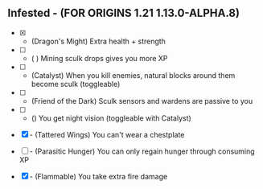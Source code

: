 ## Infested - (FOR ORIGINS 1.21 1.13.0-ALPHA.8)
-   [x] + (Dragon's Might) Extra health + strength
-   [ ] + ( ) Mining sculk drops gives you more XP
-   [ ] + (Catalyst) When you kill enemies, natural blocks around them become sculk (toggleable)
-   [ ] + (Friend of the Dark) Sculk sensors and wardens are passive to you
-   [ ] + () You get night vision (toggleable with Catalyst)

-   [x] \- (Tattered Wings) You can't wear a chestplate
-   [ ] \- (Parasitic Hunger) You can only regain hunger through consuming XP
-   [x] \- (Flammable) You take extra fire damage